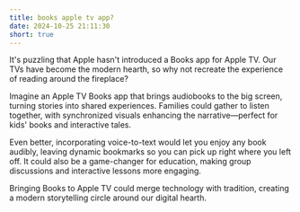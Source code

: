 ```yaml
---
title: books apple tv app?
date: 2024-10-25 21:11:30
short: true
---
```


It's puzzling that Apple hasn't introduced a Books app for Apple TV. Our TVs have become the modern hearth, so why not recreate the experience of reading around the fireplace?

Imagine an Apple TV Books app that brings audiobooks to the big screen, turning stories into shared experiences. Families could gather to listen together, with synchronized visuals enhancing the narrative—perfect for kids' books and interactive tales.

Even better, incorporating voice-to-text would let you enjoy any book audibly, leaving dynamic bookmarks so you can pick up right where you left off. It could also be a game-changer for education, making group discussions and interactive lessons more engaging.

Bringing Books to Apple TV could merge technology with tradition, creating a modern storytelling circle around our digital hearth.
